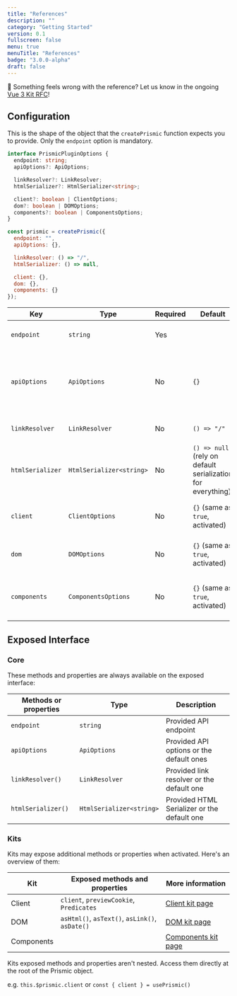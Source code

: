 ```yaml
---
title: "References"
description: ""
category: "Getting Started"
version: 0.1
fullscreen: false
menu: true
menuTitle: "References"
badge: "3.0.0-alpha"
draft: false
---
```


<d-alert type="info">

🤔 Something feels wrong with the reference? Let us know in the ongoing [Vue 3 Kit RFC](https://github.com/prismicio/prismic-vue/issues/46)!

</d-alert>

## Configuration

This is the shape of the object that the `createPrismic` function expects you to provide. Only the `endpoint` option is mandatory.

<style>
  .code-group {
    margin-top: 16px;
    margin-bottom: 40px;
  }

  code .token.builtin {
    color: #bef264;
  }
</style>

<d-code-group>
  <d-code-block label="Interface" active>

```typescript
interface PrismicPluginOptions {
  endpoint: string;
  apiOptions?: ApiOptions;

  linkResolver?: LinkResolver;
  htmlSerializer?: HtmlSerializer<string>;

  client?: boolean | ClientOptions;
  dom?: boolean | DOMOptions;
  components?: boolean | ComponentsOptions;
}
```

  </d-code-block>
  <d-code-block label="Defaults">

```javascript
const prismic = createPrismic({
  endpoint: "",
  apiOptions: {},

  linkResolver: () => "/",
  htmlSerializer: () => null,

  client: {},
  dom: {},
  components: {}
});
```

  </d-code-block>
</d-code-group>

| Key              | Type                     | Required | Default                                                     | Description                                                                                                                                                                                                                                                    |
| ---------------- | ------------------------ | -------- | ----------------------------------------------------------- | -------------------------------------------------------------------------------------------------------------------------------------------------------------------------------------------------------------------------------------------------------------- |
| `endpoint`       | `string`                 | Yes      |                                                             | Your Prismic repository API endpoint                                                                                                                                                                                                                           |
| `apiOptions`     | `ApiOptions`             | No       | `{}`                                                        | Additional options sent to Prismic API when initing the client, see [Prismic documentation](https://prismic.io/docs/technologies/introduction-to-the-content-query-api#the-api-search-endpoint?utm_campaign=devexp&utm_source=vuejs3tmpdoc&utm_medium=apidoc). |
| `linkResolver`   | `LinkResolver`           | No       | `() => "/"`                                                 | A custom [link resolver](https://prismic.io/docs/technologies/vue-setup#create-a-link-resolver?utm_campaign=devexp&utm_source=vuejs3tmpdoc&utm_medium=vuejslinkresolverdoc) function to use                                                                    |
| `htmlSerializer` | `HtmlSerializer<string>` | No       | `() => null` (rely on default serialization for everything) | A custom [HTML serializer](https://prismic.io/docs/technologies/vue-advanced-templating?utm_campaign=devexp&utm_source=vuejs3tmpdoc&utm_medium=vuejshtmlserializerdoc) function to use                                                                         |
| `client`         | `ClientOptions`          | No       | `{}` (same as `true`, activated)                            | More information on the [Client kit page](./kits/client#configuration)                                                                                                                                                                                         |
| `dom`            | `DOMOptions`             | No       | `{}` (same as `true`, activated)                            | More information on the [DOM kit page](./kits/dom#configuration)                                                                                                                                                                                               |
| `components`     | `ComponentsOptions`      | No       | `{}` (same as `true`, activated)                            | More information on the [Components kit page](./kits/components#configuration)                                                                                                                                                                                 |

## Exposed Interface

### Core

These methods and properties are always available on the exposed interface:

| Methods or properties | Type                     | Description                                 |
| --------------------- | ------------------------ | ------------------------------------------- |
| `endpoint`            | `string`                 | Provided API endpoint                       |
| `apiOptions`          | `ApiOptions`             | Provided API options or the default ones    |
| `linkResolver()`      | `LinkResolver`           | Provided link resolver or the default one   |
| `htmlSerializer()`    | `HtmlSerializer<string>` | Provided HTML Serializer or the default one |

### Kits

Kits may expose additional methods or properties when activated. Here's an overview of them:

| Kit        | Exposed methods and properties                 | More information                               |
| ---------- | ---------------------------------------------- | ---------------------------------------------- |
| Client     | `client`, `previewCookie`, `Predicates`        | [Client kit page](./kits/client#configuration) |
| DOM        | `asHtml()`, `asText()`, `asLink()`, `asDate()` | [DOM kit page](./kits/dom)                     |
| Components |                                                | [Components kit page](./kits/components)       |

<d-alert type="info">

Kits exposed methods and properties aren't nested. Access them directly at the root of the Prismic object.

e.g. `this.$prismic.client` or `const { client } = usePrismic()`

</d-alert>
